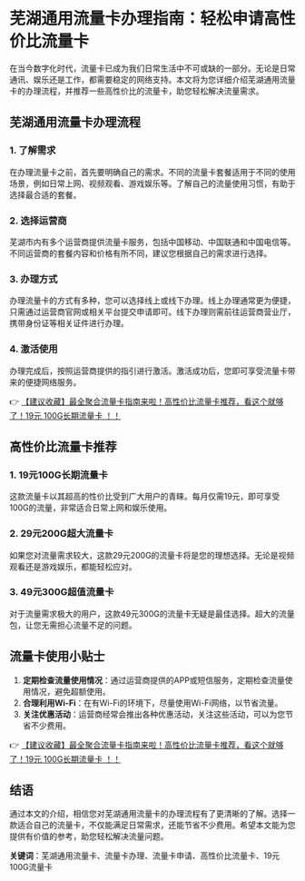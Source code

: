 # 芜湖通用流量卡办理指南：轻松申请高性价比流量卡

在当今数字化时代，流量卡已成为我们日常生活中不可或缺的一部分。无论是日常通讯、娱乐还是工作，都需要稳定的网络支持。本文将为您详细介绍芜湖通用流量卡的办理流程，并推荐一些高性价比的流量卡，助您轻松解决流量需求。

## 芜湖通用流量卡办理流程

### 1. 了解需求
在办理流量卡之前，首先要明确自己的需求。不同的流量卡套餐适用于不同的使用场景，例如日常上网、视频观看、游戏娱乐等。了解自己的流量使用习惯，有助于选择最合适的套餐。

### 2. 选择运营商
芜湖市内有多个运营商提供流量卡服务，包括中国移动、中国联通和中国电信等。不同运营商的套餐内容和价格有所不同，建议您根据自己的需求进行选择。

### 3. 办理方式
办理流量卡的方式有多种，您可以选择线上或线下办理。线上办理通常更为便捷，只需通过运营商官网或相关平台提交申请即可。线下办理则需前往运营商营业厅，携带身份证等相关证件进行办理。

### 4. 激活使用
办理完成后，按照运营商提供的指引进行激活。激活成功后，您即可享受流量卡带来的便捷网络服务。

👉 [【建议收藏】最全聚合流量卡指南来啦！高性价比流量卡推荐，看这个就够了！19元 100G长期流量卡 ！！](https://bit.ly/Liuliangka)

## 高性价比流量卡推荐

### 1. 19元100G长期流量卡
这款流量卡以其超高的性价比受到广大用户的青睐。每月仅需19元，即可享受100G的流量，非常适合日常上网和娱乐使用。

### 2. 29元200G超大流量卡
如果您对流量需求较大，这款29元200G的流量卡将是您的理想选择。无论是视频观看还是游戏娱乐，都能轻松应对。

### 3. 49元300G超值流量卡
对于流量需求极大的用户，这款49元300G的流量卡无疑是最佳选择。超大的流量包，让您无需担心流量不足的问题。

## 流量卡使用小贴士

1. **定期检查流量使用情况**：通过运营商提供的APP或短信服务，定期检查流量使用情况，避免超额使用。
2. **合理利用Wi-Fi**：在有Wi-Fi的环境下，尽量使用Wi-Fi网络，以节省流量。
3. **关注优惠活动**：运营商经常会推出各种优惠活动，关注这些活动，可以为您节省不少费用。

👉 [【建议收藏】最全聚合流量卡指南来啦！高性价比流量卡推荐，看这个就够了！19元 100G长期流量卡 ！！](https://bit.ly/Liuliangka)

## 结语

通过本文的介绍，相信您对芜湖通用流量卡的办理流程有了更清晰的了解。选择一款适合自己的流量卡，不仅能满足日常需求，还能节省不少费用。希望本文能为您提供有价值的参考，助您轻松解决流量问题。

**关键词**：芜湖通用流量卡、流量卡办理、流量卡申请、高性价比流量卡、19元100G流量卡